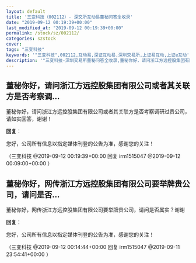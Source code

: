 ```yaml
---
layout: default
title: '三变科技（002112）- 深交所互动易董秘问答全收录'
date: "2019-09-12 00:19:39+00:00"
last_modified_at: "2019-09-12 00:19:39+00:00"
permalink: /stock/sz/002112/
categories: szstock
cover: 
tags: "三变科技"
keywords: '"三变科技",002112,互动易,深证互动易,深圳交易所,上证易互动,上证e互动'
description: '"三变科技-深圳交易所董秘问答全收录,董秘你好，请问浙江方远控股集团有限公司或者其关联方是否考察调研过贵公司，请如实回答，谢谢！"'
---
```


## 董秘你好，请问浙江方远控股集团有限公司或者其关联方是否考察调...

董秘你好，请问浙江方远控股集团有限公司或者其关联方是否考察调研过贵公司，请如实回答，谢谢！

**回复**：

您好，公司所有信息以指定媒体刊登的公告为准，感谢您的关注！ 

（三变科技  @2019-09-12 00:19:39+00:00 回复 irm1515047  @2019-09-12 00:09:00+00:00 ）

## 董秘你好，网传浙江方远控股集团有限公司要举牌贵公司，请问是否...

董秘你好，网传浙江方远控股集团有限公司要举牌贵公司，请问是否属实？谢谢

**回复**：

您好，公司所有信息以指定媒体刊登的公告为准，感谢您的关注！ 

（三变科技  @2019-09-12 00:14:44+00:00 回复 irm1515047  @2019-09-11 23:54:41+00:00 ）

